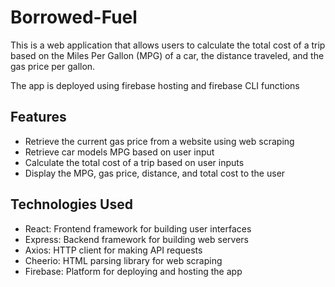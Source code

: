 # Borrowed-Fuel

This is a web application that allows users to calculate the total cost of a trip based on the Miles Per Gallon (MPG) of a car, the distance traveled, and the gas price per gallon.

The app is deployed using firebase hosting and firebase CLI functions

## Features

- Retrieve the current gas price from a website using web scraping
- Retrieve car models MPG based on user input
- Calculate the total cost of a trip based on user inputs
- Display the MPG, gas price, distance, and total cost to the user

## Technologies Used

- React: Frontend framework for building user interfaces
- Express: Backend framework for building web servers
- Axios: HTTP client for making API requests
- Cheerio: HTML parsing library for web scraping
- Firebase: Platform for deploying and hosting the app
